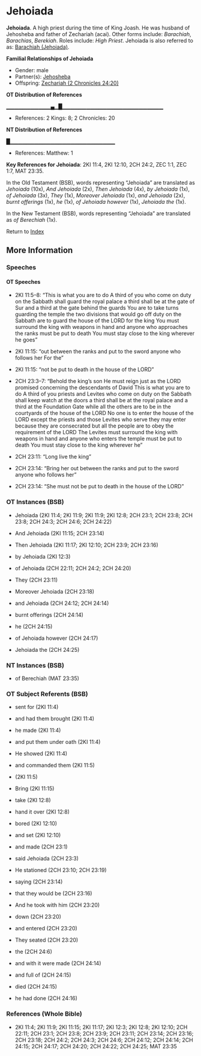 # Jehoiada
**Jehoiada**. 
A high priest during the time of King Joash. He was husband of Jehosheba and father of Zechariah (acai). 
Other forms include: 
*Barachiah*, *Barachias*, *Berekiah*. 
Roles include: 
_High Priest_. 
Jehoiada is also referred to as: 
[Barachiah (Jehoiada)](Barachiah.md). 




**Familial Relationships of Jehoiada**


* Gender: male
* Partner(s): [Jehosheba](Jehosheba.md)
* Offspring: [Zechariah (2 Chronicles 24:20)](Zechariah.12.md)


**OT Distribution of References**

▁▁▁▁▁▁▁▁▁▁▁▄▁█▁▁▁▁▁▁▁▁▁▁▁▁▁▁▁▁▁▁▁▁▁▁▁▁▁
* References: 2 Kings: 8; 2 Chronicles: 20

**NT Distribution of References**

█▁▁▁▁▁▁▁▁▁▁▁▁▁▁▁▁▁▁▁▁▁▁▁▁▁▁
* References: Matthew: 1



**Key References for Jehoiada**: 
2KI 11:4, 2KI 12:10, 2CH 24:2, ZEC 1:1, ZEC 1:7, MAT 23:35. 


In the Old Testament (BSB), words representing “Jehoiada” are translated as 
*Jehoiada* (10x), *And Jehoiada* (2x), *Then Jehoiada* (4x), *by Jehoiada* (1x), *of Jehoiada* (3x), *They* (1x), *Moreover Jehoiada* (1x), *and Jehoiada* (2x), *burnt offerings* (1x), *he* (1x), *of Jehoiada however* (1x), *Jehoiada the* (1x). 


In the New Testament (BSB), words representing “Jehoiada” are translated as 
*of Berechiah* (1x). 


Return to [Index](00-Index.md)

## More Information

### Speeches

#### OT Speeches

* 2KI 11:5–8: “This is what you are to do A third of you who come on duty on the Sabbath shall guard the royal palace a third shall be at the gate of Sur and a third at the gate behind the guards You are to take turns guarding the temple the two divisions that would go off duty on the Sabbath are to guard the house of the LORD for the king You must surround the king with weapons in hand and anyone who approaches the ranks must be put to death You must stay close to the king wherever he goes”

* 2KI 11:15: “out between the ranks and put to the sword anyone who follows her For the”

* 2KI 11:15: “not be put to death in the house of the LORD”

* 2CH 23:3–7: “Behold the king’s son He must reign just as the LORD promised concerning the descendants of David This is what you are to do A third of you priests and Levites who come on duty on the Sabbath shall keep watch at the doors a third shall be at the royal palace and a third at the Foundation Gate while all the others are to be in the courtyards of the house of the LORD No one is to enter the house of the LORD except the priests and those Levites who serve they may enter because they are consecrated but all the people are to obey the requirement of the LORD The Levites must surround the king with weapons in hand and anyone who enters the temple must be put to death You must stay close to the king wherever he”

* 2CH 23:11: “Long live the king”

* 2CH 23:14: “Bring her out between the ranks and put to the sword anyone who follows her”

* 2CH 23:14: “She must not be put to death in the house of the LORD”

### OT Instances (BSB)

* Jehoiada (2KI 11:4; 2KI 11:9; 2KI 11:9; 2KI 12:8; 2CH 23:1; 2CH 23:8; 2CH 23:8; 2CH 24:3; 2CH 24:6; 2CH 24:22)

* And Jehoiada (2KI 11:15; 2CH 23:14)

* Then Jehoiada (2KI 11:17; 2KI 12:10; 2CH 23:9; 2CH 23:16)

* by Jehoiada (2KI 12:3)

* of Jehoiada (2CH 22:11; 2CH 24:2; 2CH 24:20)

* They (2CH 23:11)

* Moreover Jehoiada (2CH 23:18)

* and Jehoiada (2CH 24:12; 2CH 24:14)

* burnt offerings (2CH 24:14)

* he (2CH 24:15)

* of Jehoiada however (2CH 24:17)

* Jehoiada the (2CH 24:25)



### NT Instances (BSB)

* of Berechiah (MAT 23:35)



### OT Subject Referents (BSB)

* sent for (2KI 11:4)

* and had them brought (2KI 11:4)

* he made (2KI 11:4)

* and put them under oath (2KI 11:4)

* He showed (2KI 11:4)

* and commanded them (2KI 11:5)

*  (2KI 11:5)

* Bring (2KI 11:15)

* take (2KI 12:8)

* hand it over (2KI 12:8)

* bored (2KI 12:10)

* and set (2KI 12:10)

* and made (2CH 23:1)

* said Jehoiada (2CH 23:3)

* He stationed (2CH 23:10; 2CH 23:19)

* saying (2CH 23:14)

* that they would be (2CH 23:16)

* And he took with him (2CH 23:20)

* down (2CH 23:20)

* and entered (2CH 23:20)

* They seated (2CH 23:20)

* the (2CH 24:6)

* and with it were made (2CH 24:14)

* and full of (2CH 24:15)

* died (2CH 24:15)

* he had done (2CH 24:16)



### References (Whole Bible)

* 2KI 11:4; 2KI 11:9; 2KI 11:15; 2KI 11:17; 2KI 12:3; 2KI 12:8; 2KI 12:10; 2CH 22:11; 2CH 23:1; 2CH 23:8; 2CH 23:9; 2CH 23:11; 2CH 23:14; 2CH 23:16; 2CH 23:18; 2CH 24:2; 2CH 24:3; 2CH 24:6; 2CH 24:12; 2CH 24:14; 2CH 24:15; 2CH 24:17; 2CH 24:20; 2CH 24:22; 2CH 24:25; MAT 23:35



